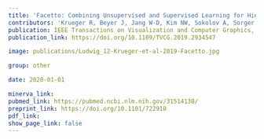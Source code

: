 ```yaml
---
title: 'Facetto: Combining Unsupervised and Supervised Learning for Hierarchical Phenotype Analysis in Multi-Channel Image Data.'
contributors: 'Krueger R, Beyer J, Jang W-D, Kim NW, Sokolov A, Sorger PK,  Pfister H. (2020).'
publication: IEEE Transactions on Visualization and Computer Graphics, 26(1), 227–237.
publication_link: https://doi.org/10.1109/TVCG.2019.2934547

image: publications/Ludwig_12-Krueger-et-al-2019-Facetto.jpg

group: other

date: 2020-01-01

minerva_link:
pubmed_link: https://pubmed.ncbi.nlm.nih.gov/31514138/
preprint_link: https://doi.org/10.1101/722918
pdf_link:
show_page_link: false
---
```

